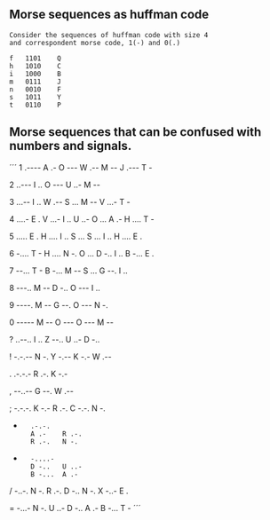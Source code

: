 ## Morse sequences as huffman code

    Consider the sequences of huffman code with size 4
    and correspondent morse code, 1(-) and 0(.)
                
    f   1101    Q
    h   1010    C
    i   1000    B
    m   0111    J
    n   0010    F
    s   1011    Y
    t   0110    P

## Morse sequences that can be confused with numbers and signals.

´´´
1       .----
        A .-    O ---
        W .--   M --
        J .---  T -

2       ..---
        I ..    O ---
        U ..-   M --
        
3       ...--
        I ..    W .--
        S ...   M --
        V ...-  T -

4       ....-
        E .     V ...-
        I ..    U ..-
        O ...   A .-
        H ....  T -

5       .....
        E .     H ....
        I ..    S ...
        S ...   I ..
        H ....  E .

6       -....
        T -     H ....
        N -.    O ...
        D -..   I ..
        B -...  E .

7       --...
        T -     B -...
        M --    S ...
        G --.   I ..

8       ---..
        M --    D -..
        O ---   I ..
        
9       ----.
        M --    G --.
        O ---   N -.

0       -----
        M --    O ---
        O ---   M --

?       ..--..
        I ..    Z --..
        U ..-   D -..

!       -.-.--
        N -.    Y -.--
        K -.-   W .--

.       .-.-.-
        R .-.   K -.-

,       --..--
        G --.   W .--

;       -.-.-.
        K -.-   R .-.
        C -.-.  N -.

+       .-.-.
        A .-    R .-.
        R .-.   N -.

-       -....-
        D -..   U ..-
        B -...  A .-

/       -..-.
        N -.    R .-.
        D -..   N -.
        X -..-  E .

=       -...-
        N -.    U ..-
        D -..   A .-
        B -...  T -
´´´


